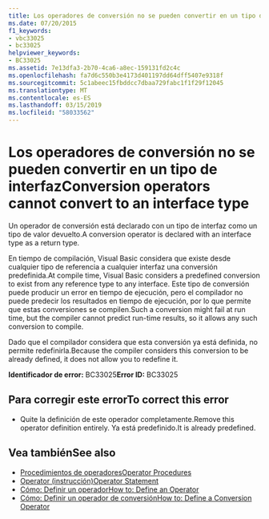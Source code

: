 ```yaml
---
title: Los operadores de conversión no se pueden convertir en un tipo de interfaz
ms.date: 07/20/2015
f1_keywords:
- vbc33025
- bc33025
helpviewer_keywords:
- BC33025
ms.assetid: 7e13dfa3-2b70-4ca6-a8ec-159131fd2c4c
ms.openlocfilehash: fa7d6c550b3e4173d401197dd64dff5407e9318f
ms.sourcegitcommit: 5c1abeec15fbddcc7dbaa729fabc1f1f29f12045
ms.translationtype: MT
ms.contentlocale: es-ES
ms.lasthandoff: 03/15/2019
ms.locfileid: "58033562"
---
```

# <a name="conversion-operators-cannot-convert-to-an-interface-type"></a><span data-ttu-id="8a8b3-102">Los operadores de conversión no se pueden convertir en un tipo de interfaz</span><span class="sxs-lookup"><span data-stu-id="8a8b3-102">Conversion operators cannot convert to an interface type</span></span>
<span data-ttu-id="8a8b3-103">Un operador de conversión está declarado con un tipo de interfaz como un tipo de valor devuelto.</span><span class="sxs-lookup"><span data-stu-id="8a8b3-103">A conversion operator is declared with an interface type as a return type.</span></span>  
  
 <span data-ttu-id="8a8b3-104">En tiempo de compilación, Visual Basic considera que existe desde cualquier tipo de referencia a cualquier interfaz una conversión predefinida.</span><span class="sxs-lookup"><span data-stu-id="8a8b3-104">At compile time, Visual Basic considers a predefined conversion to exist from any reference type to any interface.</span></span> <span data-ttu-id="8a8b3-105">Este tipo de conversión puede producir un error en tiempo de ejecución, pero el compilador no puede predecir los resultados en tiempo de ejecución, por lo que permite que estas conversiones se compilen.</span><span class="sxs-lookup"><span data-stu-id="8a8b3-105">Such a conversion might fail at run time, but the compiler cannot predict run-time results, so it allows any such conversion to compile.</span></span>  
  
 <span data-ttu-id="8a8b3-106">Dado que el compilador considera que esta conversión ya está definida, no permite redefinirla.</span><span class="sxs-lookup"><span data-stu-id="8a8b3-106">Because the compiler considers this conversion to be already defined, it does not allow you to redefine it.</span></span>  
  
 <span data-ttu-id="8a8b3-107">**Identificador de error:** BC33025</span><span class="sxs-lookup"><span data-stu-id="8a8b3-107">**Error ID:** BC33025</span></span>  
  
## <a name="to-correct-this-error"></a><span data-ttu-id="8a8b3-108">Para corregir este error</span><span class="sxs-lookup"><span data-stu-id="8a8b3-108">To correct this error</span></span>  
  
-   <span data-ttu-id="8a8b3-109">Quite la definición de este operador completamente.</span><span class="sxs-lookup"><span data-stu-id="8a8b3-109">Remove this operator definition entirely.</span></span> <span data-ttu-id="8a8b3-110">Ya está predefinido.</span><span class="sxs-lookup"><span data-stu-id="8a8b3-110">It is already predefined.</span></span>  
  
## <a name="see-also"></a><span data-ttu-id="8a8b3-111">Vea también</span><span class="sxs-lookup"><span data-stu-id="8a8b3-111">See also</span></span>

- [<span data-ttu-id="8a8b3-112">Procedimientos de operadores</span><span class="sxs-lookup"><span data-stu-id="8a8b3-112">Operator Procedures</span></span>](../../visual-basic/programming-guide/language-features/procedures/operator-procedures.md)
- [<span data-ttu-id="8a8b3-113">Operator (instrucción)</span><span class="sxs-lookup"><span data-stu-id="8a8b3-113">Operator Statement</span></span>](../../visual-basic/language-reference/statements/operator-statement.md)
- [<span data-ttu-id="8a8b3-114">Cómo: Definir un operador</span><span class="sxs-lookup"><span data-stu-id="8a8b3-114">How to: Define an Operator</span></span>](../../visual-basic/programming-guide/language-features/procedures/how-to-define-an-operator.md)
- [<span data-ttu-id="8a8b3-115">Cómo: Definir un operador de conversión</span><span class="sxs-lookup"><span data-stu-id="8a8b3-115">How to: Define a Conversion Operator</span></span>](../../visual-basic/programming-guide/language-features/procedures/how-to-define-a-conversion-operator.md)

